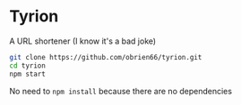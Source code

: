 # Tyrion

A URL shortener (I know it's a bad joke)

```bash
git clone https://github.com/obrien66/tyrion.git
cd tyrion
npm start

```

No need to `npm install` because there are no dependencies